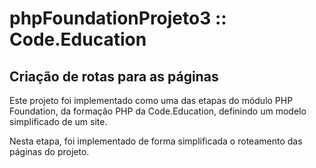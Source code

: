 # phpFoundationProjeto3 :: Code.Education


## Criação de rotas para as páginas


Este projeto foi implementado como uma das etapas do módulo PHP Foundation, da formação PHP da Code.Education, definindo um modelo simplificado de um site.

Nesta etapa, foi implementado de forma simplificada o roteamento das páginas do projeto.
